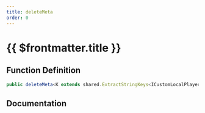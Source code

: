 ```yaml
---
title: deleteMeta
order: 0
---
```


# {{ $frontmatter.title }}

## Function Definition

```ts
public deleteMeta<K extends shared.ExtractStringKeys<ICustomLocalPlayerMeta>>(key: K): void;
```

## Documentation

<!--@include: ./parts/deleteMeta.md-->
